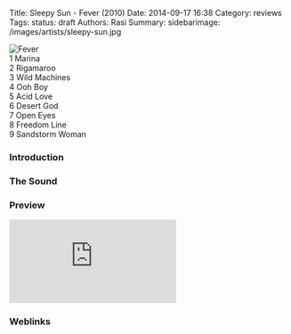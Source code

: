 Title: Sleepy Sun - Fever (2010)
Date: 2014-09-17 16:38
Category: reviews
Tags:
status: draft
Authors: Rasi
Summary:
sidebarimage: /images/artists/sleepy-sun.jpg
 
<div id="covertracks">
    <div id="cover">
<img src="/images/covers/cover-fever.jpg" alt="Fever">
    </div>
    <div id="tracklist">
1 Marina<br />
2 Rigamaroo<br />
3 Wild Machines<br />
4 Ooh Boy<br />
5 Acid Love<br />
6 Desert God<br />
7 Open Eyes<br />
8 Freedom Line<br />
9 Sandstorm Woman<br />
    </div>
</div>
 
### Introduction
 
### The Sound
 
### Preview
<iframe src=https://embed.spotify.com/?uri=SPOTIFY_URI frameborder=0 allowtransparency=true></iframe>
 
### Weblinks
